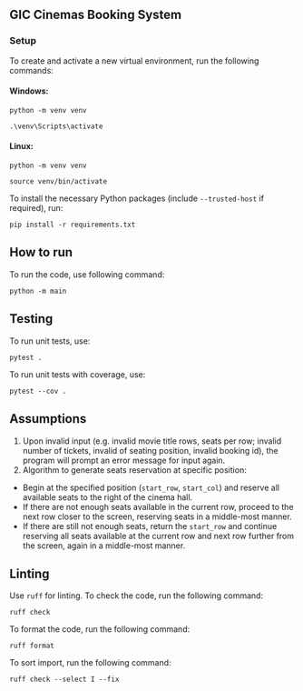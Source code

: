 ## GIC Cinemas Booking System
### Setup
To create and activate a new virtual environment, run the following commands:
#### Windows:
```commandline
python -m venv venv

.\venv\Scripts\activate
```
#### Linux:
```commandline
python -m venv venv

source venv/bin/activate
```
To install the necessary Python packages (include `--trusted-host` if required), run:
```commandline
pip install -r requirements.txt
```
## How to run
To run the code, use following command:
```commandline
python -m main
```
## Testing
To run unit tests, use:
```commandline
pytest .
```
To run unit tests with coverage, use:
```commandline
pytest --cov .
```
## Assumptions
1. Upon invalid input (e.g. invalid movie title rows, seats per row; invalid number of tickets, invalid of seating position, invalid booking id), the program will prompt an error message for input again.
2. Algorithm to generate seats reservation at specific position:
- Begin at the specified position (`start_row`, `start_col`) and reserve all available seats to the right of the cinema hall.
- If there are not enough seats available in the current row, proceed to the next row closer to the screen, reserving seats in a middle-most manner.
- If there are still not enough seats, return the `start_row` and continue reserving all seats available at the current row and next row further from the screen, again in a middle-most manner.
## Linting
Use `ruff` for linting. To check the code, run the following command:
```commandline
ruff check
```
To format the code, run the following command: 
```commandline
ruff format
```
To sort import, run the following command:
```commandline
ruff check --select I --fix
```
